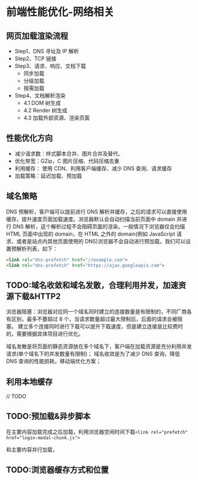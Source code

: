 # 前端性能优化-网络相关

## 网页加载渲染流程

- Step1、DNS 寻址及 IP 解析
- Step2、TCP 链接
- Step3、请求、响应、文档下载
  - 同步加载
  - 分级加载
  - 按需加载
- Step4、文档解析渲染
  - 4.1 DOM 树生成
  - 4.2 Render 树生成
  - 4.3 加载外部资源、渲染页面

## 性能优化方向

- 减少请求数：样式脚本合并、图片合并及替代、
- 优化带宽：GZip，C 图片压缩、代码压缩去重
- 利用缓存： 使用 CDN、利用客户端缓存、减少 DNS 查询、请求缓存
- 加载策略：延迟加载、预加载

## 域名策略

DNS 预解析，客户端可以提前进行 DNS 解析并缓存，之后的请求可以直接使用缓存，提升速度页面加载速度。浏览器默认会自动扫描当前页面中 domain 并进行 DNS 解析，这个解析过程不会阻碍页面的渲染。一般情况下浏览器仅会扫描 HTML 页面中出现的 domain，在 HTML 之外的 domain(例如 JavaScript 请求、或者是站点内其他页面使用的 DNS)浏览器不会自动进行预加载。我们可以设置预解析列表，如下：

```HTML
<link rel="dns-prefetch" href="//example.com">
<link rel="dns-prefetch" href="https://ajax.googleapis.com">
```

## TODO:域名收敛和域名发散，合理利用并发，加速资源下载&HTTP2

浏览器阻塞：浏览器对应同一个域名同时建立的连接数量是有限制的，不同厂商各有区别，最多不要超过 8 个，当请求数量超过最大限制后，后面的请求会被阻塞。
建立多个连接同时进行下载可以提升下载速度，但是建立连接是比较费时的，需要根据具体项目进行优化。

域名发散是将页面的静态资源放在多个域名下，客户端在加载资源是充分利用并发请求(单个域名下的并发数量有限制)；
域名收敛是为了减少 DNS 查询，降低 DNS 查询的性能损耗，移动端优化方案；

## 利用本地缓存

// TODO

## TODO:预加载&异步脚本

在主要内容加载完成之后加载，利用浏览器空闲时间下载`<link rel="prefetch" href="login-modal-chunk.js">`

和主要内容并行加载，

<link rel="preload" href="https://mat1.gtimg.com/pingjs/ext2020/xw-next/_next/32a2a1a3-fe76-474a-9c6b-5733faaa82cd/main.js"
    as="script" />

## TODO:浏览器缓存方式和位置

